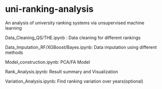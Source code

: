 # uni-ranking-analysis

An analysis of university ranking systems via unsupervised machine learning

Data_Cleaning_QS/THE.ipynb :  Data cleaning for different rankings

Data_Imputation_RF/XGBoost/Bayes.ipynb: Data imputation using different methods

Model_construction.ipynb: PCA/FA Model

Rank_Analysis.ipynb: Result summary and Visualization

Variation_Analysis.ipynb: Find ranking variation over years(optional)
